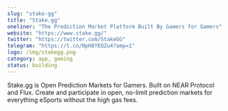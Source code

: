 ```yaml
---
slug: "stake-gg"
title: "Stake.gg"
oneliner: "The Prediction Market Platform Built By Gamers for Gamers"
website: "https://www.stake.gg/"
twitter: "https://twitter.com/StakeGG"
telegram: "https://t.co/NpH8YEQZu4?amp=1"
logo: /img/stakegg.png
category: app, gaming
status: building
---
```


Stake.gg is Open Prediction Markets for Gamers. Built on NEAR Protocol and Flux. Create and participate in open, no-limit prediction markets for everything eSports without the high gas fees.
